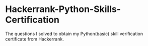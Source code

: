 # Hackerrank-Python-Skills-Certification
The questions I solved to obtain my Python(basic) skill  verification certificate from Hackerrank.
